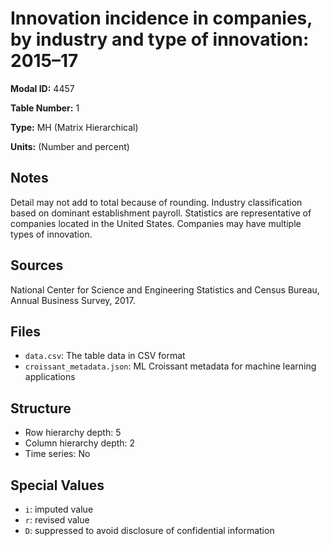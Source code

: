 # Innovation incidence in companies, by industry and type of innovation: 2015&#8211;17

**Modal ID:** 4457

**Table Number:** 1

**Type:** MH (Matrix Hierarchical)

**Units:** (Number and percent)

## Notes

Detail may not add to total because of rounding. Industry classification based on dominant establishment payroll. Statistics are representative of companies located in the United States. Companies may have multiple types of innovation.

## Sources

National Center for Science and Engineering Statistics and Census Bureau, Annual Business Survey, 2017.

## Files

- `data.csv`: The table data in CSV format
- `croissant_metadata.json`: ML Croissant metadata for machine learning applications

## Structure

- Row hierarchy depth: 5
- Column hierarchy depth: 2
- Time series: No

## Special Values

- `i`: imputed value
- `r`: revised value
- `D`: suppressed to avoid disclosure of confidential information

